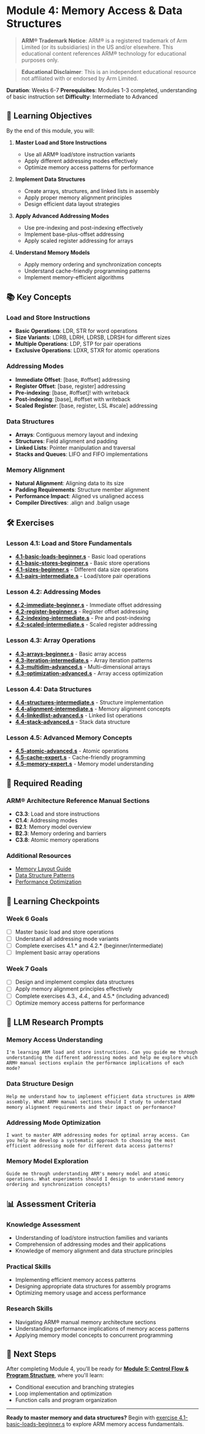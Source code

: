 # Module 4: Memory Access & Data Structures

> **ARM® Trademark Notice**: ARM® is a registered trademark of Arm Limited
> (or its subsidiaries) in the US and/or elsewhere. This educational content
> references ARM® technology for educational purposes only.

> **Educational Disclaimer**: This is an independent educational resource
> not affiliated with or endorsed by Arm Limited.

**Duration**: Weeks 6-7
**Prerequisites**: Modules 1-3 completed, understanding of basic instruction set
**Difficulty**: Intermediate to Advanced

## 🎯 Learning Objectives

By the end of this module, you will:

1. **Master Load and Store Instructions**
   - Use all ARM® load/store instruction variants
   - Apply different addressing modes effectively
   - Optimize memory access patterns for performance

2. **Implement Data Structures**
   - Create arrays, structures, and linked lists in assembly
   - Apply proper memory alignment principles
   - Design efficient data layout strategies

3. **Apply Advanced Addressing Modes**
   - Use pre-indexing and post-indexing effectively
   - Implement base-plus-offset addressing
   - Apply scaled register addressing for arrays

4. **Understand Memory Models**
   - Apply memory ordering and synchronization concepts
   - Understand cache-friendly programming patterns
   - Implement memory-efficient algorithms

## 📚 Key Concepts

### Load and Store Instructions
- **Basic Operations**: LDR, STR for word operations
- **Size Variants**: LDRB, LDRH, LDRSB, LDRSH for different sizes
- **Multiple Operations**: LDP, STP for pair operations
- **Exclusive Operations**: LDXR, STXR for atomic operations

### Addressing Modes
- **Immediate Offset**: [base, #offset] addressing
- **Register Offset**: [base, register] addressing
- **Pre-indexing**: [base, #offset]! with writeback
- **Post-indexing**: [base], #offset with writeback
- **Scaled Register**: [base, register, LSL #scale] addressing

### Data Structures
- **Arrays**: Contiguous memory layout and indexing
- **Structures**: Field alignment and padding
- **Linked Lists**: Pointer manipulation and traversal
- **Stacks and Queues**: LIFO and FIFO implementations

### Memory Alignment
- **Natural Alignment**: Aligning data to its size
- **Padding Requirements**: Structure member alignment
- **Performance Impact**: Aligned vs unaligned access
- **Compiler Directives**: .align and .balign usage

## 🛠️ Exercises

### Lesson 4.1: Load and Store Fundamentals
- **[4.1-basic-loads-beginner.s](exercises/4.1-basic-loads-beginner.s)** - Basic load operations
- **[4.1-basic-stores-beginner.s](exercises/4.1-basic-stores-beginner.s)** - Basic store operations
- **[4.1-sizes-beginner.s](exercises/4.1-sizes-beginner.s)** - Different data size operations
- **[4.1-pairs-intermediate.s](exercises/4.1-pairs-intermediate.s)** - Load/store pair operations

### Lesson 4.2: Addressing Modes
- **[4.2-immediate-beginner.s](exercises/4.2-immediate-beginner.s)** - Immediate offset addressing
- **[4.2-register-beginner.s](exercises/4.2-register-beginner.s)** - Register offset addressing
- **[4.2-indexing-intermediate.s](exercises/4.2-indexing-intermediate.s)** - Pre and post-indexing
- **[4.2-scaled-intermediate.s](exercises/4.2-scaled-intermediate.s)** - Scaled register addressing

### Lesson 4.3: Array Operations
- **[4.3-arrays-beginner.s](exercises/4.3-arrays-beginner.s)** - Basic array access
- **[4.3-iteration-intermediate.s](exercises/4.3-iteration-intermediate.s)** - Array iteration patterns
- **[4.3-multidim-advanced.s](exercises/4.3-multidim-advanced.s)** - Multi-dimensional arrays
- **[4.3-optimization-advanced.s](exercises/4.3-optimization-advanced.s)** - Array access optimization

### Lesson 4.4: Data Structures
- **[4.4-structures-intermediate.s](exercises/4.4-structures-intermediate.s)** - Structure implementation
- **[4.4-alignment-intermediate.s](exercises/4.4-alignment-intermediate.s)** - Memory alignment concepts
- **[4.4-linkedlist-advanced.s](exercises/4.4-linkedlist-advanced.s)** - Linked list operations
- **[4.4-stack-advanced.s](exercises/4.4-stack-advanced.s)** - Stack data structure

### Lesson 4.5: Advanced Memory Concepts
- **[4.5-atomic-advanced.s](exercises/4.5-atomic-advanced.s)** - Atomic operations
- **[4.5-cache-expert.s](exercises/4.5-cache-expert.s)** - Cache-friendly programming
- **[4.5-memory-expert.s](exercises/4.5-memory-expert.s)** - Memory model understanding

## 📖 Required Reading

### ARM® Architecture Reference Manual Sections
- **C3.3**: Load and store instructions
- **C1.4**: Addressing modes
- **B2.1**: Memory model overview
- **B2.3**: Memory ordering and barriers
- **C3.8**: Atomic memory operations

### Additional Resources
- [Memory Layout Guide](../../resources/memory/layout-guide.md)
- [Data Structure Patterns](../../resources/patterns/data-structures.md)
- [Performance Optimization](../../resources/optimization/memory-access.md)

## 🎯 Learning Checkpoints

### Week 6 Goals
- [ ] Master basic load and store operations
- [ ] Understand all addressing mode variants
- [ ] Complete exercises 4.1.* and 4.2.* (beginner/intermediate)
- [ ] Implement basic array operations

### Week 7 Goals
- [ ] Design and implement complex data structures
- [ ] Apply memory alignment principles effectively
- [ ] Complete exercises 4.3.*, 4.4.*, and 4.5.* (including advanced)
- [ ] Optimize memory access patterns for performance

## 🤖 LLM Research Prompts

### Memory Access Understanding
```
I'm learning ARM load and store instructions. Can you guide me through understanding the different addressing modes and help me explore which ARM® manual sections explain the performance implications of each mode?
```

### Data Structure Design
```
Help me understand how to implement efficient data structures in ARM® assembly. What ARM® manual sections should I study to understand memory alignment requirements and their impact on performance?
```

### Addressing Mode Optimization
```
I want to master ARM addressing modes for optimal array access. Can you help me develop a systematic approach to choosing the most efficient addressing mode for different data access patterns?
```

### Memory Model Exploration
```
Guide me through understanding ARM's memory model and atomic operations. What experiments should I design to understand memory ordering and synchronization concepts?
```

## 📊 Assessment Criteria

### Knowledge Assessment
- Understanding of load/store instruction families and variants
- Comprehension of addressing modes and their applications
- Knowledge of memory alignment and data structure principles

### Practical Skills
- Implementing efficient memory access patterns
- Designing appropriate data structures for assembly programs
- Optimizing memory usage and access performance

### Research Skills
- Navigating ARM® manual memory architecture sections
- Understanding performance implications of memory access patterns
- Applying memory model concepts to concurrent programming

## 🚀 Next Steps

After completing Module 4, you'll be ready for **[Module 5: Control Flow & Program Structure](../m5-control-flow-structure/)**, where you'll learn:
- Conditional execution and branching strategies
- Loop implementation and optimization
- Function calls and program organization

---

**Ready to master memory and data structures?** Begin with [exercise 4.1-basic-loads-beginner.s](exercises/4.1-basic-loads-beginner.s) to explore ARM memory access fundamentals.
